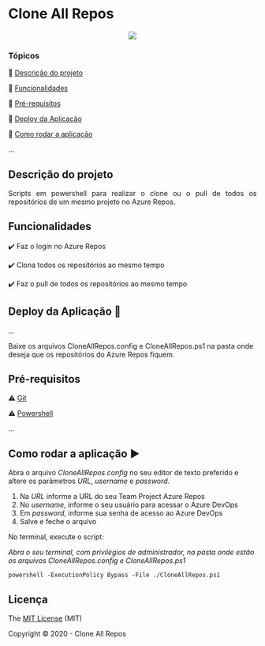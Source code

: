 <h1>Clone All Repos</h1> 

<p align="center">
  <img src="http://img.shields.io/static/v1?label=License&message=MIT&color=green&style=for-the-badge"/>
</p>

### Tópicos 

:small_blue_diamond: [Descrição do projeto](#descrição-do-projeto)

:small_blue_diamond: [Funcionalidades](#funcionalidades)

:small_blue_diamond: [Pré-requisitos](#pré-requisitos)

:small_blue_diamond: [Deploy da Aplicação](#deploy-da-aplicação-dash)

:small_blue_diamond: [Como rodar a aplicação](#como-rodar-a-aplicação-arrow_forward)

... 

## Descrição do projeto 

<p align="justify">
  Scripts em powershell para realizar o clone ou o pull de todos os repositórios de um mesmo projeto no Azure Repos. 
</p>

## Funcionalidades

:heavy_check_mark: Faz o login no Azure Repos 

:heavy_check_mark: Clona todos os repositórios ao mesmo tempo  

:heavy_check_mark: Faz o pull de todos os repositórios ao mesmo tempo  

## Deploy da Aplicação :dash:

... 

Baixe os arquivos CloneAllRepos.config e CloneAllRepos.ps1 na pasta onde deseja que os repositórios do Azure Repos fiquem.

## Pré-requisitos

:warning: [Git](https://nodejs.org/en/download/)

:warning: [Powershell](https://docs.microsoft.com/pt-br/powershell/scripting/install/installing-powershell?view=powershell-7)

...

## Como rodar a aplicação :arrow_forward:

Abra o arquivo *CloneAllRepos.config* no seu editor de texto preferido e altere os parâmetros *URL*, *username* e *password*.

1. Na *URL* informe a URL do seu Team Project Azure Repos
2. No *username*, informe o seu usuário para acessar o Azure DevOps
3. Em *password*, informe sua senha de acesso ao Azure DevOps
4. Salve e feche o arquivo

No terminal, execute o script: 

*Abra o seu terminal, com privilégios de administrador, na pasta onde estão os arquivos CloneAllRepos.config e CloneAllRepos.ps1*
```
powershell -ExecutionPolicy Bypass -File ./CloneAllRepos.ps1
```

## Licença 

The [MIT License]() (MIT)

Copyright :copyright: 2020 - Clone All Repos